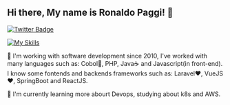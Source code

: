 ## Hi there, My name is Ronaldo Paggi! 👋
[![Twitter Badge](https://img.shields.io/badge/-Twitter-1ca0f1?style=flat-square&labelColor=1ca0f1&logo=twitter&logoColor=white&link=https://twitter.com/rpaggi)](https://twitter.com/rpaggi)

[![My Skills](https://skillicons.dev/icons?i=js,html,css,sass,tailwind,php,java,laravel,spring,vue,mysql,redis,docker,git,idea,vscode,vim,stackoverflow)](https://skillicons.dev)

🔭 I'm working with software development since 2010, I've worked with many languages such as: Cobol🦖, PHP, Java☕️ and Javascript(in front-end). I know some fontends and backends frameworks such as: Laravel❤️, VueJS❤️, SpringBoot and ReactJS.

🌱 I'm currently learning more abourt Devops, studying about k8s and AWS.

<!--
**rpaggi/rpaggi** is a ✨ _special_ ✨ repository because its `README.md` (this file) appears on your GitHub profile.

Here are some ideas to get you started:

- 🔭 I’m currently working on ...
- 🌱 I’m currently learning ...
- 👯 I’m looking to collaborate on ...
- 🤔 I’m looking for help with ...
- 💬 Ask me about ...
- 📫 How to reach me: ...
- 😄 Pronouns: ...
- ⚡ Fun fact: ...
-->
